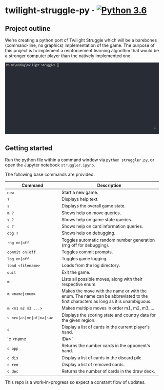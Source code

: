 # twilight-struggle-py &middot; [![Python 3.6](https://img.shields.io/badge/python-3.6+-blue.svg)](https://www.python.org/downloads/release/python-360/)

## Project outline
We're creating a python port of Twilight Struggle which will be a barebones (command-line, no graphics) implementation of the game. The purpose of this project is to implement a reinforcement learning algorithm that would be a stronger computer player than the natively implemented one.

<img src='assets/showcase.gif' width='600' alt='Command line interface'>

## Getting started
Run the python file within a command window via `python struggler.py`, or open the Jupyter notebook `struggler.ipynb`.

The following base commands are provided:

| Command | Description |
|---------|-------------|
|`new`|                                 Start a new game.|
|`?`|                                   Displays help text.|
|`s`|                                   Displays the overall game state.|
|`m ?`|                                 Shows help on move queries.|
|`s ?`|                                 Shows help on game state queries.|
|`c ?`|                                 Shows help on card information queries.|
|`dbg ?`|                               Shows help on debugging.|
|`rng on\|off`|                         Toggles automatic random number generation (rng off for debugging).|
|`commit on\|off`|                      Toggles commit prompts.|
|`log on\|off`|                         Toggles game logging.
|`load <filename>`|                     Loads <filename> from the log directory.
|`quit`|                                Exit the game.|
|`m`|                                   Lists all possible moves, along with their respective enum.|
|`m <name\|enum>` <img width=140/>|     Makes the move with the name or with the enum. The name can be abbreviated to the first characters as long as it is unambiguous.|
|`m <m1 m2 m3 ...>`|                    Makes multiple moves in order m1, m2, m3, ...|
|`s <eu\|as\|me\|af\|na\|sa>` |         Displays the scoring state and country data for the given region.|
|`c`|                                   Display a list of cards in the current player's hand.|
|`c <name|ID#>`|                        Display information about the card with the given name or card index.|
|`c opp`|                               Returns the number cards in the opponent's hand.|
|`c dis`|                               Display a list of cards in the discard pile.|
|`c rem`|                               Display a list of removed cards.|
|`c dec`|                               Returns the number of cards in the draw deck.|

This repo is a work-in-progress so expect a constant flow of updates.
